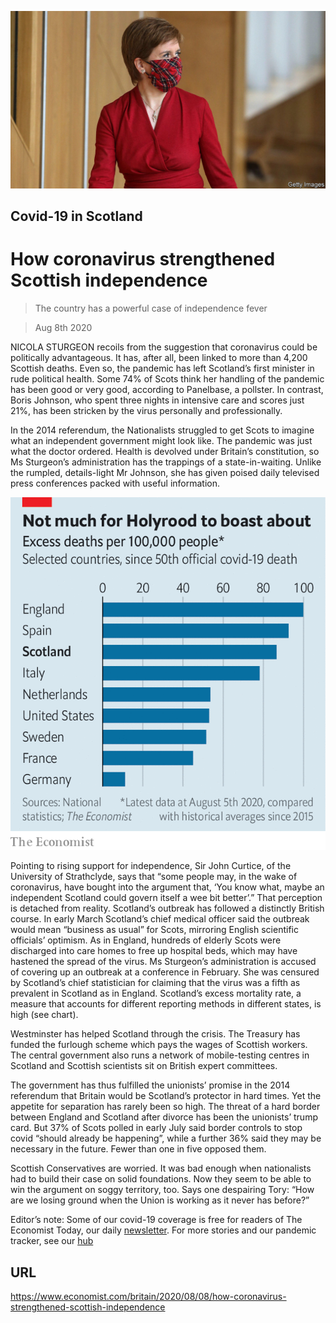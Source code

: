 ![](./images/20200808_BRP501.jpg)

## Covid-19 in Scotland

# How coronavirus strengthened Scottish independence

> The country has a powerful case of independence fever

> Aug 8th 2020

NICOLA STURGEON recoils from the suggestion that coronavirus could be politically advantageous. It has, after all, been linked to more than 4,200 Scottish deaths. Even so, the pandemic has left Scotland’s first minister in rude political health. Some 74% of Scots think her handling of the pandemic has been good or very good, according to Panelbase, a pollster. In contrast, Boris Johnson, who spent three nights in intensive care and scores just 21%, has been stricken by the virus personally and professionally.

In the 2014 referendum, the Nationalists struggled to get Scots to imagine what an independent government might look like. The pandemic was just what the doctor ordered. Health is devolved under Britain’s constitution, so Ms Sturgeon’s administration has the trappings of a state-in-waiting. Unlike the rumpled, details-light Mr Johnson, she has given poised daily televised press conferences packed with useful information.



![](./images/20200808_BRC098.png)

Pointing to rising support for independence, Sir John Curtice, of the University of Strathclyde, says that “some people may, in the wake of coronavirus, have bought into the argument that, ‘You know what, maybe an independent Scotland could govern itself a wee bit better’.” That perception is detached from reality. Scotland’s outbreak has followed a distinctly British course. In early March Scotland’s chief medical officer said the outbreak would mean “business as usual” for Scots, mirroring English scientific officials’ optimism. As in England, hundreds of elderly Scots were discharged into care homes to free up hospital beds, which may have hastened the spread of the virus. Ms Sturgeon’s administration is accused of covering up an outbreak at a conference in February. She was censured by Scotland’s chief statistician for claiming that the virus was a fifth as prevalent in Scotland as in England. Scotland’s excess mortality rate, a measure that accounts for different reporting methods in different states, is high (see chart).

Westminster has helped Scotland through the crisis. The Treasury has funded the furlough scheme which pays the wages of Scottish workers. The central government also runs a network of mobile-testing centres in Scotland and Scottish scientists sit on British expert committees.

The government has thus fulfilled the unionists’ promise in the 2014 referendum that Britain would be Scotland’s protector in hard times. Yet the appetite for separation has rarely been so high. The threat of a hard border between England and Scotland after divorce has been the unionists’ trump card. But 37% of Scots polled in early July said border controls to stop covid “should already be happening”, while a further 36% said they may be necessary in the future. Fewer than one in five opposed them.

Scottish Conservatives are worried. It was bad enough when nationalists had to build their case on solid foundations. Now they seem to be able to win the argument on soggy territory, too. Says one despairing Tory: “How are we losing ground when the Union is working as it never has before?”

Editor’s note: Some of our covid-19 coverage is free for readers of The Economist Today, our daily [newsletter](https://www.economist.com/https://my.economist.com/user#newsletter). For more stories and our pandemic tracker, see our [hub](https://www.economist.com//news/2020/03/11/the-economists-coverage-of-the-coronavirus)

## URL

https://www.economist.com/britain/2020/08/08/how-coronavirus-strengthened-scottish-independence
